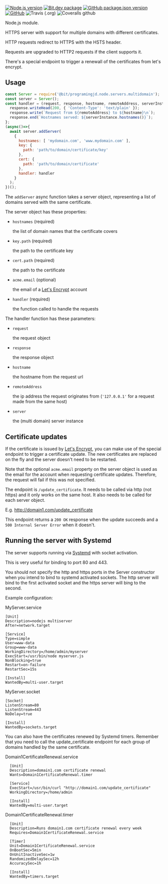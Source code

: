 [![Node.js version](https://img.shields.io/badge/node-%3E%3D10.0-blue)](https://nodejs.org)
[![Bit.dev package](https://img.shields.io/badge/%20bit%20-programingjd.node%2Fservers%2Fmultidomain-blueviolet)](https://bit.dev/programingjd/node/servers/multidomain)
[![GitHub package.json version](https://img.shields.io/github/package-json/v/programingjd/bit.node.servers.multidomain)](https://bit.dev/programingjd/node/servers/multidomain)
[![GitHub](https://img.shields.io/github/license/programingjd/bit.node.servers.multidomain)](LICENSE)
![Travis (.org)](https://img.shields.io/travis/programingjd/bit.node.servers.multidomain)
![Coveralls github](https://img.shields.io/coveralls/github/programingjd/bit.node.servers.multidomain)

Node.js module.

HTTPS server with support for multiple domains with different certificates.

HTTP requests redirect to HTTPS with the HSTS header.

Requests are upgraded to HTTP2 requests if the client supports it.

There's a special endpoint to trigger a renewall of the certificates from let's encrypt.


## Usage

```javascript
const Server = require('@bit/programingjd.node.servers.multidomain');
const server = Server();
const handler = (request, response, hostname, remoteAddress, serverInstance)=>{
  response.writeHead(200, { 'Content-Type': 'text/plain' });
  response.write(`Request from ${remoteAddress} to ${hostname}\n`);
  response.end(`Hostnames served: ${serverInstance.hostnames()}`);
};
(async()=>{
  await server.addServer(
    {
      hostnames: [ 'mydomain.com', 'www.mydomain.com' ],
      key: {
        path: 'path/to/domain/certificate/key'
      },
      cert: {
        path: 'path/to/domain/certificate'
      },
      handler: handler
    }
  );
})();
```


The `addServer` async function takes a server object, representing a list of domains served
with the same certificate.


The server object has these properties:

  - `hostnames` (required)
  
    the list of domain names that the certificate covers
    
  - `key.path` (required)
    
    the path to the certificate key
    
  - `cert.path` (required)
  
    the path to the certificate
    
  - `acme.email` (optional)
  
    the email of a [Let's Encrypt](https://letsencrypt.org) account

  - `handler` (required)
  
    the function called to handle the requests
    
    

The handler function has these parameters:

  - `request`
  
    the request object
    
  - `response`
  
    the response object
    
  - `hostname`
  
    the hostname from the request url
    
  - `remoteAddress`
  
    the ip address the request originates from 
    (`'127.0.0.1'` for a request made from the same host)

  - `server`
  
    the (multi domain) server instance
  
    
## Certificate updates

  If the certificate is issued by [Let's Encrypt](https://letsencrypt.org), you can make use of the
  special endpoint to trigger a certificate update. The new certificates are replaced on the fly and
  the server doesn't need to be restarted.
  
  Note that the optional `acme.email` property on the server object is used as the email for the
  account when requesting certificate updates. Therefore, the request will fail if this was not
  specified.
  
  The endpoint is `/update_certificate`. It needs to be called via http (not https) and it only works
  on the same host. It also needs to be called for each server object.
  
  E.g. http://domain1.com/update_certificate
  
  This endpoint returns a `200 OK` response when the update succeeds and a `500 Internal Server Error`
  when it doesn't.
  
  
## Running the server with Systemd

  The server supports running via [Systemd](https://github.com/systemd/systemd) with socket activation.
 
  This is very useful for binding to port 80 and 443.
  
  You should not specify the http and https ports in the Server constructor when you intend to bind to
  systemd activated sockets. The http server will bind to the first activated socket and the https server
  will bing to the second.
  
  Example configuration:
  
  MyServer.service
  ```
  [Unit]
  Description=nodejs multiserver
  After=network.target

  [Service]
  Type=simple
  User=www-data
  Group=www-data
  WorkingDirectory=/home/admin/myserver
  ExecStart=/usr/bin/node myserver.js
  NonBlocking=true
  Restart=on-failure
  RestartSec=15s

  [Install]
  WantedBy=multi-user.target
  ```

  MyServer.socket
  ```
  [Socket]
  ListenStream=80
  ListenStream=443
  NoDelay=true
  
  [Install]
  WantedBy=sockets.target
  ```


  You can also have the certificates renewed by Systemd timers.
  Remember that you need to call the update_certificate endpoint for each group of domains handled by
  the same certificate.
  
  Domain1CertificateRenewal.service
  ```
    [Unit]
    Description=domain1.com certificate renewal
    Wants=Domain1CertificateRenewal.timer
    
    [Service]
    ExecStart=/usr/bin/curl "http://domain1.com/update_certificate"
    WorkingDirectory=/home/admin
    
    [Install]
    WantedBy=multi-user.target
  ```
  
  Domain1CertificateRenewal.timer
  ```
    [Unit]
    Description=Runs domain1.com certificate renewal every week
    Requires=Domain1CertificateRenewal.service
    
    [Timer]
    Unit=Domain1CertificateRenewal.service
    OnBootSec=5min
    OnUnitInactiveSec=1w
    RandomizedDelaySec=12h
    AccuracySec=1h
    
    [Install]
    WantedBy=timers.target
  ```
